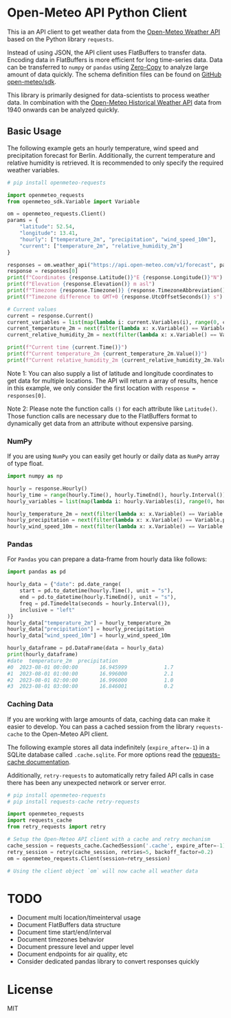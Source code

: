 # Open-Meteo API Python Client

This ia an API client to get weather data from the [Open-Meteo Weather API](https://open-meteo.com) based on the Python library `requests`.

Instead of using JSON, the API client uses FlatBuffers to transfer data. Encoding data in FlatBuffers is more efficient for long time-series data. Data can be transferred to `numpy` or `pandas` using [Zero-Copy](https://en.wikipedia.org/wiki/Zero-copy) to analyze large amount of data quickly. The schema definition files can be found on [GitHub open-meteo/sdk](https://github.com/open-meteo/sdk).

This library is primarily designed for data-scientists to process weather data. In combination with the [Open-Meteo Historical Weather API](https://open-meteo.com/en/docs/historical-weather-api) data from 1940 onwards can be analyzed quickly.

## Basic Usage

The following example gets an hourly temperature, wind speed and precipitation forecast for Berlin. Additionally, the current temperature and relative humidity is retrieved. It is recommended to only specify the required weather variables.

```python
# pip install openmeteo-requests

import openmeteo_requests
from openmeteo_sdk.Variable import Variable

om = openmeteo_requests.Client()
params = {
    "latitude": 52.54,
    "longitude": 13.41,
    "hourly": ["temperature_2m", "precipitation", "wind_speed_10m"],
    "current": ["temperature_2m", "relative_humidity_2m"]
}

responses = om.weather_api("https://api.open-meteo.com/v1/forecast", params=params)
response = responses[0]
print(f"Coordinates {response.Latitude()}°E {response.Longitude()}°N")
print(f"Elevation {response.Elevation()} m asl")
print(f"Timezone {response.Timezone()} {response.TimezoneAbbreviation()}")
print(f"Timezone difference to GMT+0 {response.UtcOffsetSeconds()} s")

# Current values
current = response.Current()
current_variables = list(map(lambda i: current.Variables(i), range(0, current.VariablesLength())))
current_temperature_2m = next(filter(lambda x: x.Variable() == Variable.temperature and x.Altitude() == 2, current_variables))
current_relative_humidity_2m = next(filter(lambda x: x.Variable() == Variable.relative_humidity and x.Altitude() == 2, current_variables))

print(f"Current time {current.Time()}")
print(f"Current temperature_2m {current_temperature_2m.Value()}")
print(f"Current relative_humidity_2m {current_relative_humidity_2m.Value()}")
```

Note 1: You can also supply a list of latitude and longitude coordinates to get data for multiple locations. The API will return a array of results, hence in this example, we only consider the first location with `response = responses[0]`.

Note 2: Please note the function calls `()` for each attribute like `Latitude()`. Those function calls are necessary due to the FlatBuffers format to dynamically get data from an attribute without expensive parsing.

### NumPy

If you are using `NumPy` you can easily get hourly or daily data as `NumPy` array of type float.

```python
import numpy as np

hourly = response.Hourly()
hourly_time = range(hourly.Time(), hourly.TimeEnd(), hourly.Interval())
hourly_variables = list(map(lambda i: hourly.Variables(i), range(0, hourly.VariablesLength())))

hourly_temperature_2m = next(filter(lambda x: x.Variable() == Variable.temperature and x.Altitude() == 2, hourly_variables)).ValuesAsNumpy()
hourly_precipitation = next(filter(lambda x: x.Variable() == Variable.precipitation, hourly_variables)).ValuesAsNumpy()
hourly_wind_speed_10m = next(filter(lambda x: x.Variable() == Variable.wind_speed and x.Altitude() == 10, hourly_variables)).ValuesAsNumpy()
```

### Pandas

For `Pandas` you can prepare a data-frame from hourly data like follows:


```python
import pandas as pd

hourly_data = {"date": pd.date_range(
	start = pd.to_datetime(hourly.Time(), unit = "s"),
	end = pd.to_datetime(hourly.TimeEnd(), unit = "s"),
	freq = pd.Timedelta(seconds = hourly.Interval()),
	inclusive = "left"
)}
hourly_data["temperature_2m"] = hourly_temperature_2m
hourly_data["precipitation"] = hourly_precipitation
hourly_data["wind_speed_10m"] = hourly_wind_speed_10m

hourly_dataframe = pd.DataFrame(data = hourly_data)
print(hourly_dataframe)
#date  temperature_2m  precipitation
#0  2023-08-01 00:00:00       16.945999            1.7
#1  2023-08-01 01:00:00       16.996000            2.1
#2  2023-08-01 02:00:00       16.996000            1.0
#3  2023-08-01 03:00:00       16.846001            0.2
```

### Caching Data

If you are working with large amounts of data, caching data can make it easier to develop. You can pass a cached session from the library `requests-cache` to the Open-Meteo API client.

The following example stores all data indefinitely (`expire_after=-1`) in a SQLite database called `.cache.sqlite`. For more options read the [requests-cache documentation](https://pypi.org/project/requests-cache/).

Additionally, `retry-requests` to automatically retry failed API calls in case there has been any unexpected network or server error.

```python
# pip install openmeteo-requests
# pip install requests-cache retry-requests

import openmeteo_requests
import requests_cache
from retry_requests import retry

# Setup the Open-Meteo API client with a cache and retry mechanism
cache_session = requests_cache.CachedSession('.cache', expire_after=-1)
retry_session = retry(cache_session, retries=5, backoff_factor=0.2)
om = openmeteo_requests.Client(session=retry_session)

# Using the client object `om` will now cache all weather data
```

# TODO
- Document multi location/timeinterval usage
- Document FlatBuffers data structure
- Document time start/end/interval
- Document timezones behavior
- Document pressure level and upper level
- Document endpoints for air quality, etc
- Consider dedicated pandas library to convert responses quickly

# License
MIT

